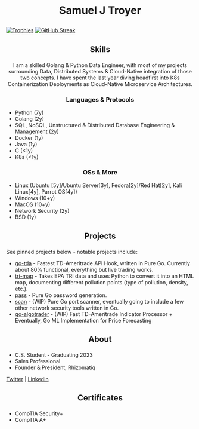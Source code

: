 # <p align="center">Samuel J Troyer</p>

[![Trophies](https://github-profile-trophy.vercel.app/?username=samjtro&theme=oldie&title=Commits,Repositories,Issues,PullRequest)](https://github.com/ryo-ma/github-profile-trophy)
[![GitHub Streak](https://github-readme-streak-stats.herokuapp.com?user=samjtro&theme=gruvbox&hide_border=true)](https://git.io/streak-stats)

## <p align="center">Skills</p>

<p align="center">I am a skilled Golang & Python Data Engineer, with most of my projects surrounding Data, Distributed Systems & Cloud-Native integration of those two concepts. I have spent the last year diving headfirst into K8s Containerization Deployments as Cloud-Native Microservice Architectures.</p>

### <p align="center">Languages & Protocols</p>

- Python (7y)
- Golang (2y)
- SQL, NoSQL, Unstructured & Distributed Database Engineering & Management (2y)
- Docker (1y)
- Java (1y)
- C (<1y)
- K8s (<1y)

### <p align="center">OSs & More</p>

- Linux (Ubuntu [5y]/Ubuntu Server[3y], Fedora[2y]/Red Hat[2y], Kali Linux[4y], Parrot OS[4y])
- Windows (10+y)
- MacOS (10+y)
- Network Security (2y)
- BSD (1y)

## <p align="center">Projects</p>

See pinned projects below - notable projects include: 
- [go-tda](https://github.com/samjtro/go-tda) - Fastest TD-Ameritrade API Hook, written in Pure Go. Currently about 80% functional, everything but live trading works.
- [tri-map](https://github.com/samjtro/tri-map) - Takes EPA TRI data and uses Python to convert it into an HTML map, documenting different pollution points (type of pollution, density, etc.).
- [pass](https://github.com/samjtro/pass) - Pure Go password generation.
- [scan](https://github.com/samjtro/scan) - (WIP) Pure Go port scanner, eventually going to include a few other network security tools written in Go.
- [go-algotrader](https://github.com/samjtro/go-algotrader) - (WIP) Fast TD-Ameritrade Indicator Processor + Eventually, Go ML Implementation for Price Forecasting

## <p align="center">About</p>

- C.S. Student - Graduating 2023
- Sales Professional
- Founder & President, Rhizomatiq

[Twitter](https://twitter.com/samjtro) | [LinkedIn](https://www.linkedin.com/in/samtroyer/)

## <p align="center">Certificates</p>

- CompTIA Security+
- CompTIA A+
